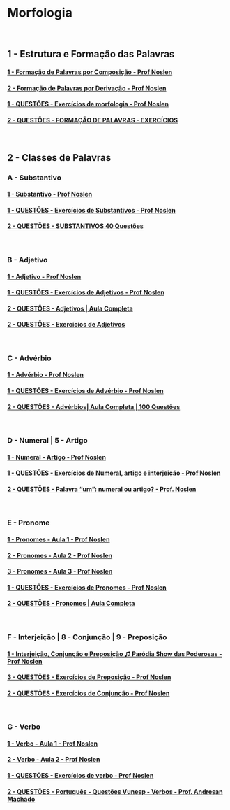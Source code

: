 # Morfologia

&nbsp;


## 1 - Estrutura e Formação das Palavras

#### [1 - Formação de Palavras por Composição - Prof Noslen](https://www.youtube.com/watch?v=U_nRXQh5L40)

#### [2 - Formação de Palavras por Derivação - Prof Noslen](https://www.youtube.com/watch?v=98qXxXx51T0)

#### [1 - QUESTÕES - Exercícios de morfologia - Prof Noslen](https://www.youtube.com/watch?v=SZK3CZk16DI)

#### [2 - QUESTÕES - FORMAÇÃO DE PALAVRAS - EXERCÍCIOS](https://www.youtube.com/watch?v=E5OUSCfUpTU)


&nbsp;


## 2 - Classes de Palavras

### A - Substantivo

#### [1 - Substantivo - Prof Noslen](https://www.youtube.com/watch?v=8iXiBgCnGv4)

#### [1 - QUESTÕES - Exercícios de Substantivos - Prof Noslen](https://www.youtube.com/watch?v=aTEbtaiZgnM&t=2s)

#### [2 - QUESTÕES - SUBSTANTIVOS 40 Questões](https://www.youtube.com/watch?v=tae9srnBMvE)


&nbsp;


### B - Adjetivo

#### [1 - Adjetivo - Prof Noslen](https://www.youtube.com/watch?v=2d6PW3xp2pA)

#### [1 - QUESTÕES - Exercícios de Adjetivos - Prof Noslen](https://www.youtube.com/watch?v=p9smkjxVz-4&t=2s)

#### [2 - QUESTÕES - Adjetivos | Aula Completa](https://www.youtube.com/watch?v=_YlHJAxkOyY)

#### [2 - QUESTÕES - Exercícios de Adjetivos](https://www.youtube.com/watch?v=HMXL2S44rTc)


&nbsp;


### C - Advérbio

#### [1 - Advérbio - Prof Noslen](https://www.youtube.com/watch?v=eoZ0aEJQACg)

#### [1 - QUESTÕES - Exercícios de Advérbio - Prof Noslen](https://www.youtube.com/watch?v=Ilt5523lBqg)

#### [2 - QUESTÕES - Advérbios| Aula Completa | 100 Questões](https://www.youtube.com/watch?v=ozqrC-yyves&t=1s)


&nbsp;


### D - Numeral | 5 - Artigo

#### [1 - Numeral - Artigo - Prof Noslen](https://www.youtube.com/watch?v=lkxc-hStcuE)

#### [1 - QUESTÕES - Exercícios de Numeral, artigo e interjeição - Prof Noslen](https://youtu.be/yhcZgUrCTG8?si=l7SFVkUCzuTybUag)

#### [2 - QUESTÕES - Palavra “um”: numeral ou artigo? - Prof. Noslen](https://youtu.be/917QuIKcVSo?si=WKosugNLH5yhHQQU)


&nbsp;


### E - Pronome

#### [1 - Pronomes - Aula 1 - Prof Noslen](https://www.youtube.com/watch?v=PQRdgiIutrE)

#### [2 - Pronomes - Aula 2 - Prof Noslen](https://www.youtube.com/watch?v=cZ3MmXT0uys)

#### [3 - Pronomes - Aula 3 - Prof Noslen](https://www.youtube.com/watch?v=ocwqxQmGHuU)

#### [1 - QUESTÕES - Exercícios de Pronomes - Prof Noslen](https://www.youtube.com/watch?v=VJyINs-h_PE)

#### [2 - QUESTÕES - Pronomes | Aula Completa](https://www.youtube.com/watch?v=DQBq4ieHmJw)


&nbsp;


### F - Interjeição | 8 - Conjunção | 9 - Preposição

#### [1 - Interjeição, Conjunção e Preposição ♫ Paródia Show das Poderosas - Prof Noslen](https://www.youtube.com/watch?v=KHnQPc99FNA)

#### [3 - QUESTÕES - Exercícios de Preposição - Prof Noslen](https://www.youtube.com/watch?v=J5OBbKkK9aw)

#### [2 - QUESTÕES - Exercícios de Conjunção - Prof Noslen](https://www.youtube.com/watch?v=AGoRgpivCwM)


&nbsp;


### G - Verbo

#### [1 - Verbo - Aula 1 - Prof Noslen](https://www.youtube.com/watch?v=T8MB4vzTAv4)

#### [2 - Verbo - Aula 2 - Prof Noslen](https://www.youtube.com/watch?v=vvXx5hGeqKA)

#### [1 - QUESTÕES - Exercícios de verbo - Prof Noslen](https://www.youtube.com/watch?v=7SKBGQC_mOw)

#### [2 - QUESTÕES - Português - Questões Vunesp - Verbos - Prof. Andresan Machado](https://www.youtube.com/watch?v=DG4gRjH-uHs)

